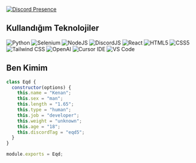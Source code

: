 [![Discord Presence](https://lanyard.cnrad.dev/api/1363541945615519885?bg=2C2F33&borderRadius=15px&theme=dark&animated=true)](https://discord.com/users/1363541945615519885)




## Kullandığım Teknolojiler

<!-- Teknoloji ve Araçlar - Modern & Elit Stil -->

![Python](https://img.shields.io/badge/Python-306998?style=flat&logo=python&logoColor=white)
![Selenium](https://img.shields.io/badge/Selenium-2C8EBB?style=flat&logo=selenium&logoColor=white)
![NodeJS](https://img.shields.io/badge/Node.js-6CC24A?style=flat&logo=node.js&logoColor=white)
![DiscordJS](https://img.shields.io/badge/Discord.js-5865F2?style=flat&logo=discord&logoColor=white)
![React](https://img.shields.io/badge/React-61DAFB?style=flat&logo=react&logoColor=black)
![HTML5](https://img.shields.io/badge/HTML5-E34F26?style=flat&logo=html5&logoColor=white)
![CSS5](https://img.shields.io/badge/CSS5-1572B6?style=flat&logo=css3&logoColor=white)
![Tailwind CSS](https://img.shields.io/badge/Tailwind_CSS-38B2AC?style=flat&logo=tailwind-css&logoColor=white)
![OpenAI](https://img.shields.io/badge/OpenAI-6E47FF?style=flat&logo=openai&logoColor=white)
![Cursor IDE](https://img.shields.io/badge/Cursor_IDE-1F2937?style=flat&logo=visual-studio-code&logoColor=00FFFF)
![VS Code](https://img.shields.io/badge/VS_Code-007ACC?style=flat&logo=visual-studio-code&logoColor=white)





## Ben Kimim

```js
class Eqd {
  constructor(options) {
    this.name = "Kenan";
    this.sex = "man";
    this.length = "1.65";
    this.type = "human";
    this.job = "developer";
    this.weight = "unknown";
    this.age = "18";
    this.discordTag = "eqd5";
  }
}

module.exports = Eqd;
```




